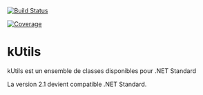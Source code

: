 [![Build Status](https://dev.azure.com/kopigi/kUtils/_apis/build/status/kUtils%20-%20Build%20&%20Test)](https://dev.azure.com/kopigi/kUtils/_build/latest?definitionId=9)

[![Coverage](https://sonarcloud.io/api/project_badges/measure?project=mplessis_kUtils&metric=coverage)](https://sonarcloud.io/api/project_badges/measure?project=mplessis_kUtils&metric=coverage)

# kUtils
kUtils est un ensemble de classes disponibles pour .NET Standard

La version 2.1 devient compatible .NET Standard.
